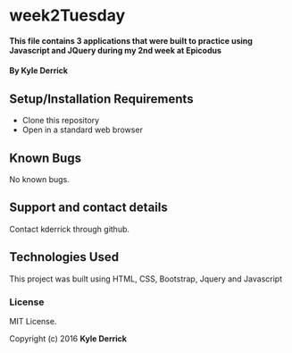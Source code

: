 # week2Tuesday

#### This file contains 3 applications that were built to practice using Javascript and JQuery during my 2nd week at Epicodus

#### By Kyle Derrick

## Setup/Installation Requirements

* Clone this repository
* Open in a standard web browser

## Known Bugs

No known bugs.

## Support and contact details

Contact kderrick through github.

## Technologies Used

This project was built using HTML, CSS, Bootstrap, Jquery and Javascript


### License
MIT License.

Copyright (c) 2016  **Kyle Derrick**
